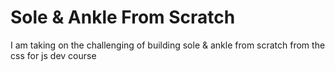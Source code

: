# Sole & Ankle From Scratch

I am taking on the challenging of building sole & ankle from scratch from the css for js dev course